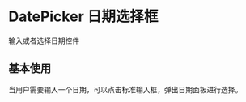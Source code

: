 # DatePicker 日期选择框

输入或者选择日期控件

## 基本使用

当用户需要输入一个日期，可以点击标准输入框，弹出日期面板进行选择。

<code src="./demo/Basic.tsx" >
